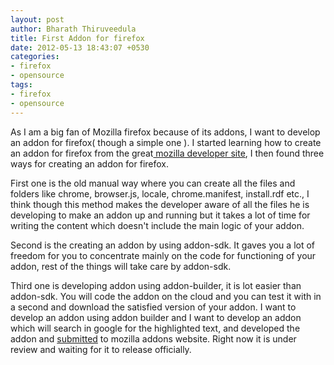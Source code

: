 ```yaml
---
layout: post
author: Bharath Thiruveedula
title: First Addon for firefox
date: 2012-05-13 18:43:07 +0530
categories:
- firefox
- opensource
tags:
- firefox
- opensource
---
```



As I am a big fan of Mozilla firefox because of its addons, I want to develop an addon for firefox( though a simple one ). I started learning how to create an addon for firefox from the great[ mozilla developer site](https://developer.mozilla.org/en-US/addons), I then found three ways for creating an addon for firefox.

First one is the old manual way where you can create all the files and folders like chrome, browser.js, locale, chrome.manifest, install.rdf etc., I think though this method makes the developer aware of all the files he is developing to make an addon up and running but it takes a lot of time for writing the content which doesn't include the main logic of your addon.

Second is the creating an addon by using addon-sdk. It gaves you a lot of freedom for you to concentrate mainly on the code for functioning of your addon, rest of the things will take care by addon-sdk.

Third one is developing addon using addon-builder, it is lot easier than addon-sdk. You will code the addon on the cloud and you can test it with in a second and download the satisfied version of your addon. I want to develop an addon using addon builder and I want to develop an addon which will search in google for the highlighted text, and developed the addon and [submitted](https://addons.mozilla.org/en-US/firefox/addon/search-for-it/) to mozilla addons website. Right now it is under review and waiting for it to release officially.
